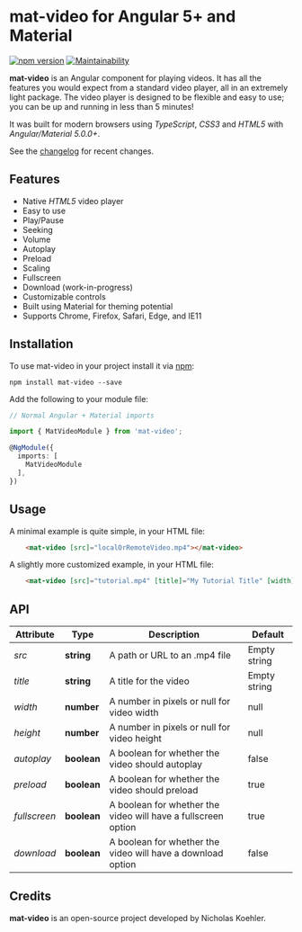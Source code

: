 # mat-video for Angular 5+ and Material
[![npm version](https://badge.fury.io/js/mat-video.svg)](https://badge.fury.io/js/mat-video)
[![Maintainability](https://api.codeclimate.com/v1/badges/46fb1a751d60d0f8b316/maintainability)](https://codeclimate.com/github/nkoehler/mat-video/maintainability)

**mat-video** is an Angular component for playing videos.  It has all the features you would expect from a standard video player, all in an extremely light package. The video player is designed to be flexible and easy to use; you can be up and running in less than 5 minutes!

It was built for modern browsers using _TypeScript_, _CSS3_ and _HTML5_ with _Angular/Material 5.0.0+_.

See the [changelog](https://github.com/nkoehler/mat-video/blob/master/CHANGELOG.md) for recent changes.

## Features
- Native _HTML5_ video player
- Easy to use
- Play/Pause
- Seeking
- Volume
- Autoplay
- Preload
- Scaling
- Fullscreen
- Download (work-in-progress)
- Customizable controls
- Built using Material for theming potential
- Supports Chrome, Firefox, Safari, Edge, and IE11

## Installation
To use mat-video in your project install it via [npm](https://www.npmjs.com/package/mat-video):

```
npm install mat-video --save
```

Add the following to your module file:

```typescript
// Normal Angular + Material imports

import { MatVideoModule } from 'mat-video';

@NgModule({
  imports: [
    MatVideoModule
  ],
})
```

## Usage
A minimal example is quite simple, in your HTML file:

```html
    <mat-video [src]="localOrRemoteVideo.mp4"></mat-video>
```

A slightly more customized example, in your HTML file:

```html
    <mat-video [src]="tutorial.mp4" [title]="My Tutorial Title" [width]="400" [height]="400" [autoplay]="true" [preload]="true" [fullscreen]="true" [download]="false"></mat-video>
```

## API

Attribute | Type | Description | Default
--- | --- | --- | ---
*src* | **string** | A path or URL to an .mp4 file | Empty string
*title* | **string** | A title for the video | Empty string
*width* | **number** | A number in pixels or null for video width | null
*height* | **number** | A number in pixels or null for video height | null
*autoplay* | **boolean** | A boolean for whether the video should autoplay | false
*preload* | **boolean** | A boolean for whether the video should preload | true
*fullscreen* | **boolean** | A boolean for whether the video will have a fullscreen option | true
*download* | **boolean** | A boolean for whether the video will have a download option | false

## Credits
**mat-video** is an open-source project developed by Nicholas Koehler.